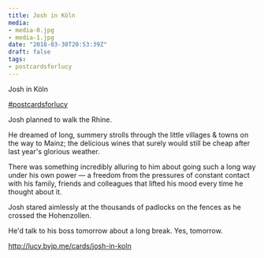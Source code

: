 ```yaml
---
title: Josh in Köln
media:
- media-0.jpg
- media-1.jpg
date: "2018-03-30T20:53:39Z"
draft: false
tags:
- postcardsforlucy
---
```

Josh in Köln

[#postcardsforlucy](/tags/postcardsforlucy)



Josh planned to walk the Rhine.



He dreamed of long, summery strolls through the little villages & towns on the way to Mainz; the delicious wines that surely would still be cheap after last year's glorious weather.



There was something incredibly alluring to him about going such a long way under his own power — a freedom from the pressures of constant contact with his family, friends and colleagues that lifted his mood every time he thought about it.



Josh stared aimlessly at the thousands of padlocks on the fences as he crossed the Hohenzollen.



He'd talk to his boss tomorrow about a long break. Yes, tomorrow.



http://lucy.byjp.me/cards/josh-in-koln
